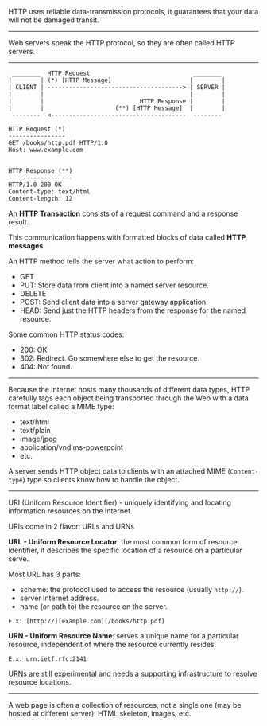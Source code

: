 HTTP uses reliable data-transmission protocols, it guarantees that your data will not be damaged transit.

---

Web servers speak the HTTP protocol, so they are often called HTTP servers.

---

```
 ________  HTTP Request                             ________
|        | (*) [HTTP Message]                      |        |
| CLIENT | --------------------------------------> | SERVER |
|        |                                         |        |
|        |                           HTTP Response |        |
|        |                    (**) [HTTP Message]  |        |
 --------  <--------------------------------------  --------
 
HTTP Request (*)
----------------
GET /books/http.pdf HTTP/1.0
Host: www.example.com


HTTP Response (**)
------------------
HTTP/1.0 200 OK
Content-type: text/html
Content-length: 12
```

An **HTTP Transaction** consists of a request command and a response result.

This communication happens with formatted blocks of data called **HTTP messages**.

An HTTP method tells the server what action to perform:
- GET
- PUT: Store data from client into a named server resource.
- DELETE
- POST: Send client data into a server gateway application.
- HEAD: Send just the HTTP headers from the response for the named resource.

Some common HTTP status codes:
- 200: OK.
- 302: Redirect. Go somewhere else to get the resource.
- 404: Not found.

---

Because the Internet hosts many thousands of different data types, HTTP carefully tags each object being transported through the Web with a data format label called a MIME type:
- text/html
- text/plain
- image/jpeg
- application/vnd.ms-powerpoint
- etc.

A server sends HTTP object data to clients with an attached MIME (`Content-type`) type so clients know how to handle the object.

---

URI (Uniform Resource Identifier) - uniquely identifying and locating information resources on the Internet.

URIs come in 2 flavor: URLs and URNs

**URL - Uniform Resource Locator**: the most common form of resource identifier, it describes the specific location of a resource on a particular serve.

Most URL has 3 parts:
- scheme: the protocol used to access the resource (usually `http://`).
- server Internet address.
- name (or path to) the resource on the server.

```
E.x: [http://][example.com][/books/http.pdf]
```

**URN - Uniform Resource Name**: serves a unique name for a particular resource, independent of where the resource currently resides.

```
E.x: urn:ietf:rfc:2141
```

URNs are still experimental and needs a supporting infrastructure to resolve resource locations.

---

A web page is often a collection of resources, not a single one (may be hosted at different server): HTML skeleton, images, etc.
